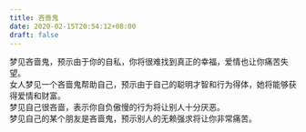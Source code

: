 ```yaml
---
title: 吝啬鬼
date: 2020-02-15T20:54:12+08:00
draft: false
---
```


梦见吝啬鬼，预示由于你的自私，你将很难找到真正的幸福，爱情也让你痛苦失望。<br>
女人梦见一个吝啬鬼帮助自己，预示由于自己的聪明才智和行为得体，她将能够获得爱情和财富。<br>
梦见自己很吝啬，表示你自负傲慢的行为将让别人十分厌恶。<br>
梦见自己的某个朋友是吝啬鬼，预示别人的无赖强求将让你非常痛苦。<br>
